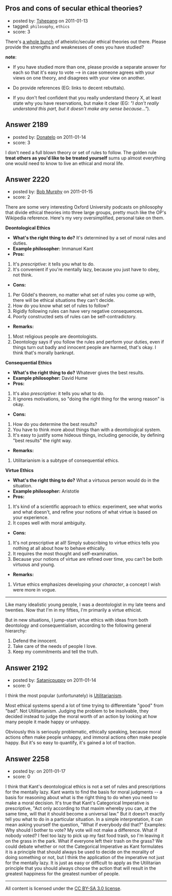 ## Pros and cons of secular ethical theories?

- posted by: [Tshepang](https://stackexchange.com/users/-1/141-tshepang) on 2011-01-13
- tagged: `philosophy`, `ethics`
- score: 3

There's [a whole bunch][2] of atheistic/secular ethical theories out there. Please provide the strengths and weaknesses of ones you have studied? 

__note__:

* If you have studied more than one, please provide a separate answer for each so that it's easy to vote --> in case someone agrees with your views on one theory, and disagrees with your view on another.
* Do provide references (EG: links to decent rebuttals).
* If you don't feel confident that you really understand theory X, at least state why you have reservations, but make it clear (EG: *"I don't really understand this part, but it doesn't make any sense because..."*).

  [1]: http://area51.stackexchange.com/proposals/2578/philosophy
  [2]: http://en.wikipedia.org/wiki/Ethics


## Answer 2189

- posted by: [Donatelo](https://stackexchange.com/users/-1/196-donatelo) on 2011-01-14
- score: 3

I don't need a full blown theory or set of rules to follow. The golden rule **treat others as you'd like to be treated yourself** sums up almost everything one would need to know to live an ethical and moral life.


## Answer 2220

- posted by: [Bob Murphy](https://stackexchange.com/users/-1/674-bob-murphy) on 2011-01-15
- score: 2

There are some very interesting Oxford University podcasts on philosophy that divide ethical theories into three large groups, pretty much like the OP's Wikipedia reference. Here's my very oversimplified, personal take on them.

**Deontological Ethics**

 - **What's the right thing to do?** It's determined by a set of moral rules and duties. 
 - **Example philosopher:** Immanuel Kant
 - **Pros:**
1. It's *prescriptive*: it tells you what to do.
1. It's convenient if you're mentally lazy, because you just have to obey, not think.
 - **Cons:**
1. Per Gödel's theorem, no matter what set of rules you come up with, there will be ethical situations they can't decide.
1. How do you know what set of rules to follow?
1. Rigidly following rules can have very negative consequences.
1. Poorly constructed sets of rules can be self-contradictory.
 - **Remarks:**
1. Most religious people are deontologists.
1. Deontology says if you follow the rules and perform your duties, even if things turn out badly and innocent people are harmed, that's okay. I think that's morally bankrupt.

**Consequential Ethics**

 - **What's the right thing to do?** Whatever gives the best results.
 - **Example philosopher:** David Hume
 - **Pros:**
1. It's also *prescriptive*: it tells you what to do.
1. It ignores motivations, so "doing the right thing for the wrong reason" is okay.
 - **Cons:**
1. How do you determine the best results?
1. You have to think more about things than with a deontological system.
1. It's easy to justify some hideous things, including genocide, by defining "best results" the right way.
 - **Remarks:**
1. Utilitarianism is a subtype of consequential ethics.


**Virtue Ethics**

 - **What's the right thing to do?** What a virtuous person would do in the situation.
 - **Example philosopher:** Aristotle
 - **Pros:**
1. It's kind of a scientific approach to ethics: experiment, see what works and what doesn't, and refine your notions of what virtue is based on your experience.
1. It copes well with moral ambiguity.
 - **Cons:**
1. It's not prescriptive at all! Simply subscribing to virtue ethics tells you nothing at all about how to behave ethically.
1. It requires the most thought and self-examination.
1. Because your notions of virtue are refined over time, you can't be both virtuous and young.
 - **Remarks:**
1. Virtue ethics emphasizes developing your *character*, a concept I wish were more in vogue.

----------

Like many idealistic young people, I was a deontologist in my late teens and twenties. Now that I'm in my fifties, I'm primarily a virtue ethicist.

But in new situations, I jump-start virtue ethics with ideas from both deontology and consequentialism, according to the following general hierarchy:

 1. Defend the innocent.
 1. Take care of the needs of people I love.
 1. Keep my commitments and tell the truth.

 
 




## Answer 2192

- posted by: [Satanicpuppy](https://stackexchange.com/users/-1/169-satanicpuppy) on 2011-01-14
- score: 0

I think the most popular (unfortunately) is <a href="http://en.wikipedia.org/wiki/Utilitarianism">Utilitarianism</a>.

Most ethical systems spend a lot of time trying to differentiate "good" from "bad". Not Utilitarianism. Judging the problem to be insolvable, they decided instead to judge the moral worth of an action by looking at how many people it made happy or unhappy.

Obviously this is seriously problematic, ethically speaking, because moral actions often make people unhappy, and immoral actions often make people happy. But it's so easy to quantify, it's gained a lot of traction.


## Answer 2258

- posted by: [](https://stackexchange.com/users/-1/847-user847) on 2011-01-17
- score: 0

I think that Kant's deontological ethics is not a set of rules and prescriptions for the mentally lazy. Kant wants to find the basis for moral judgments -- a basis for reasoning about what is the right thing to do when you need to make a moral decision. It's true that Kant's Categorical Imperative is prescriptive, "Act only according to that maxim whereby you can, at the same time, will that it should become a universal law." But it doesn't exactly tell you what to do in a particular situation. In a simple interpretation, it can mean asking yourself the question, "What if everybody did that?" Examples: Why should I bother to vote? My vote will not make a difference. What if nobody voted? I feel too lazy to pick up my fast food trash, so I'm leaving it on the grass in the park. What if everyone left their trash on the grass?
We could debate whether or not the Categorical Imperative as Kant formulates it is a principle that should always be used to decide on the morality of doing something or not, but I think the application of the imperative not just for the mentally lazy. It is just as easy or difficult to apply as the Utilitarian principle that you should always choose the action that will result in the greatest happiness for the greatest number of people.  



---

All content is licensed under the [CC BY-SA 3.0 license](https://creativecommons.org/licenses/by-sa/3.0/).
